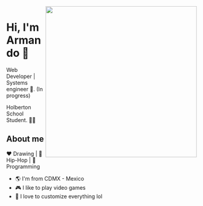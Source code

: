 <img align="right" width="400" height="400" src="https://www.instagram.com/p/CCgf8XVBkwX/">


# Hi, I'm Armando :avocado:

Web Developer | Systems engineer :ghost:. (In progress)

Holberton School Student. :man_technologist:

## About me 

:heart: Drawing | :black_heart: Hip-Hop | :blue_heart: Programming

- :earth_americas: I'm from CDMX - Mexico
- :video_game: I like to play video games
- :gem: I love to customize everything lol
